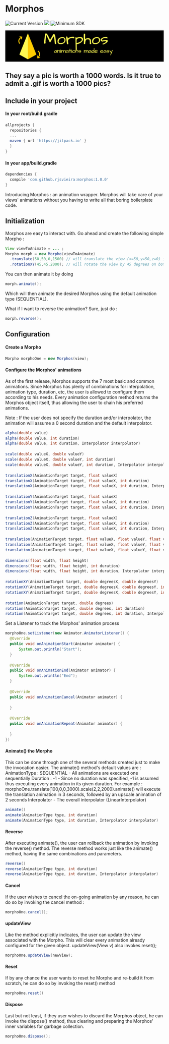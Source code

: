 # Morphos

![Current Version](https://img.shields.io/badge/Current%20Version-1.0.0-brightgreen.svg)
[![](https://jitpack.io/v/rjsvieira/morphos.svg)](https://jitpack.io/#rjsvieira/morphos)
![Minimum SDK](https://img.shields.io/badge/minSdkVersion%20-19-blue.svg)

<img src="images/banner.png">

<h2> They say a pic is worth a 1000 words. Is it true to admit a .gif is worth a 1000 pics? </h2>


<h2>Include in your project</h2>

<h4> In your root/build.gradle</h4>

```groovy
allprojects {
  repositories {
  ...
  maven { url 'https://jitpack.io' }
  }
}  
```

<h4> In your app/build.gradle</h4>

```groovy
dependencies {
  compile 'com.github.rjsvieira:morphos:1.0.0'
}
```


Introducing Morphos : an animation wrapper. 
Morphos will take care of your views' animations without you having to write all that boring boilerplate code.


<h2>Initialization</h2>

Morphos are easy to interact with. Go ahead and create the following simple Morpho :

```java
View viewToAnimate = ... ;
Morpho morph = new Morpho(viewToAnimate)
  .translate(50,50,0,1500) // will translate the view (x=50,y=50,z=0) in 1500 milliseconds, 
  .rotationXY(45,45,2000); // will rotate the view by 45 degrees on both the X-axis and Y-axis in 2000 milliseconds
```

You can then animate it by doing 

```java
morph.animate(); 
```

Which will then animate the desired Morphos using the default animation type (SEQUENTIAL).

What if I want to reverse the animation? Sure, just do :

```java
morph.reverse();
```







<h2> Configuration </h2>

<h4>Create a Morpho</h4>

```java
Morpho morphoOne = new Morphos(view);
```

<h4>Configure the Morphos' animations</h4>

As of the first release, Morphos supports the 7 most basic and common animations.
Since Morphos has plenty of combinations for interpolation, animation type, duration, etc, the user is allowed to configure them according to his needs.
Every animation configuration method returns the Morphos object itself, thus allowing the user to chain his preferred animations.

Note : If the user does not specify the duration and/or interpolator, the animation will assume a 0 second duration and the default interpolator.

```java
alpha(double value)
alpha(double value, int duration)
alpha(double value, int duration, Interpolator interpolator)

scale(double valueX, double valueY)
scale(double valueX, double valueY, int duration)
scale(double valueX, double valueY, int duration, Interpolator interpolator)

translationX(AnimationTarget target, float valueX)
translationX(AnimationTarget target, float valueX, int duration)
translationX(AnimationTarget target, float valueX, int duration, Interpolator interpolator)

translationY(AnimationTarget target, float valueX)
translationY(AnimationTarget target, float valueX, int duration)
translationY(AnimationTarget target, float valueX, int duration, Interpolator interpolator)

translationZ(AnimationTarget target, float valueX)
translationZ(AnimationTarget target, float valueX, int duration)
translationZ(AnimationTarget target, float valueX, int duration, Interpolator interpolator)

translation(AnimationTarget target, float valueX, float valueY, float valueZ)
translation(AnimationTarget target, float valueX, float valueY, float valueZ, int duration)
translation(AnimationTarget target, float valueX, float valueY, float valueZ, int duration, Interpolator interpolator)

dimensions(float width, float height)
dimensions(float width, float height, int duration)
dimensions(float width, float height, int duration, Interpolator interpolator)

rotationXY(AnimationTarget target, double degreesX, double degreesY)
rotationXY(AnimationTarget target, double degreesX, double degreesY, int duration)
rotationXY(AnimationTarget target, double degreesX, double degreesY, int duration, Interpolator interpolator)

rotation(AnimationTarget target, double degrees)
rotation(AnimationTarget target, double degrees, int duration)
rotation(AnimationTarget target, double degrees, int duration, Interpolator interpolator)
```


Set a Listener to track the Morphos' animation process

```java
morphoOne.setListener(new Animator.AnimatorListener() {
  @Override
  public void onAnimationStart(Animator animator) {
      System.out.println("Start");
  }

  @Override
  public void onAnimationEnd(Animator animator) {
      System.out.println("End");
  }

  @Override
  public void onAnimationCancel(Animator animator) {

  }

  @Override
  public void onAnimationRepeat(Animator animator) {

  }
})  
```


<h4> Animate() the Morpho</h4>
This can be done through one of the several methods created just to make the invocation easier.
The animate() method's default values are : 
<br>
AnimationType : SEQUENTIAL - All animations are executed one sequentially
Duration : -1 - Since no duration was specified, -1 is assumed thus executing every animation in its given duration. For example : morphoOne.translate(100,0,0,3000).scale(2,2,2000).animate() will execute the translation animation in 3 seconds, followed by an upscale animation of 2 seconds
Interpolator - The overall interpolator (LinearInterpolator)


```java
animate()
animate(AnimationType type, int duration)
animate(AnimationType type, int duration, Interpolator interpolator)
```



<h4>Reverse</h4>

After executing animate(), the user can rollback the animation by invoking the reverse() method.
The reverse method works just like the animate() method, having the same combinations and parameters.


```java
reverse()
reverse(AnimationType type, int duration)
reverse(AnimationType type, int duration, Interpolator interpolator)
```



<h4>Cancel</h4>

If the user wishes to cancel the on-going animation by any reason, he can do so by invoking the cancel method : 

```java
morphoOne.cancel();
```



<h4>updateView</h4>

Like the method explicitly indicates, the user can update the view associated with the Morpho. This will clear every animation already configured for the given object. 
updateView(View v) also invokes reset();

```java
morphoOne.updateView(newView);
```


<h4>Reset</h4>

If by any chance the user wants to reset he Morpho and re-build it from scratch, he can do so by invoking the reset() method

```java
morphoOne.reset()
```


<h4>Dispose</h4>

Last but not least, if they user wishes to discard the Morphos object, he can invoke the dispose() method, thus clearing and preparing the Morphos' inner variables for garbage collection.

```java
morphoOne.dispose();
```

